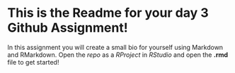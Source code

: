 # This is the Readme for your day 3 Github Assignment! 

In this assignment you will create a small bio for yourself using Markdown and RMarkdown. Open the *repo* as a *RProject* in *RStudio* and open the __.rmd__ file to get started!
